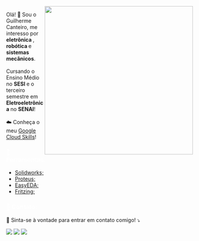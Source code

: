 <img src="https://github.com/GuilhermeCanteiro/GuilhermeCanteiro/assets/96209646/b4f54144-e8ed-4e0f-a0c0-0f03d8ed743d" min-width="400px" max-width="400px" width="400px" align="right">

<p align="left"> 
  Olá! 👋 Sou o Guilherme Canteiro, me interesso por <strong> eletrônica </strong>, <strong> robótica </strong> e <strong> sistemas mecânicos</strong>. <br>
  <br>
  Cursando o Ensino Médio no <strong> SESI </strong> e o terceiro semestre em <strong> Eletroeletrônica </strong> no <strong>SENAI</strong>! <br>
  <br>
  ☁️ Conheça o meu <a href="https://www.cloudskillsboost.google/public_profiles/d87bd96b-111a-420f-ab3f-8cbc7d796e78"> Google Cloud Skills</a>! </p>

<p align="left">
   <h3 style= "color: white;"> 💼 Ferramentas: </h3>
 <ul> 
   <li> <a href="https://www.solidworks.com/"> Solidworks; </a> </li>
   <li> <a href="https://www.labcenter.com/"> Proteus; </a> </li>
   <li> <a href="https://easyeda.com/"> EasyEDA; </a> </li>
   <li> <a href="https://fritzing.org/"> Fritzing; </a> 
   </li>
 </ul>

</p>

<p align="left">
 <h3 style= "color: white;"> 📢 Contato: </h3>
 💌 Sinta-se à vontade para entrar em contato comigo! ⤵️ </p>

<p align="left">
 
  <a href="mailto:guilhermebcanteiro@gmail.com" alt="Gmail">
  <img src="https://img.shields.io/badge/-Gmail-FF0000?style=flat-square&labelColor=FF0000&logo=gmail&logoColor=white&link=LINK-DO-SEU-GMAIL" /></a>

  <a href="https://www.linkedin.com/in/guilhermebcanteiro/" alt="LinkedIn">
  <img src="https://img.shields.io/badge/-Linkedin-0e76a8?style=flat-square&logo=Linkedin&logoColor=white&link=LINK-DO-SEU-LINKEDIN" /></a>

  <a href="https://www.instagram.com/guilhermebcanteiro/" alt="Instagram">
  <img src="https://img.shields.io/badge/-Instagram-DF0174?style=flat-square&labelColor=DF0174&logo=instagram&logoColor=white&link=LINK-DO-SEU-INSTAGRAM"/></a>
  
</p>
